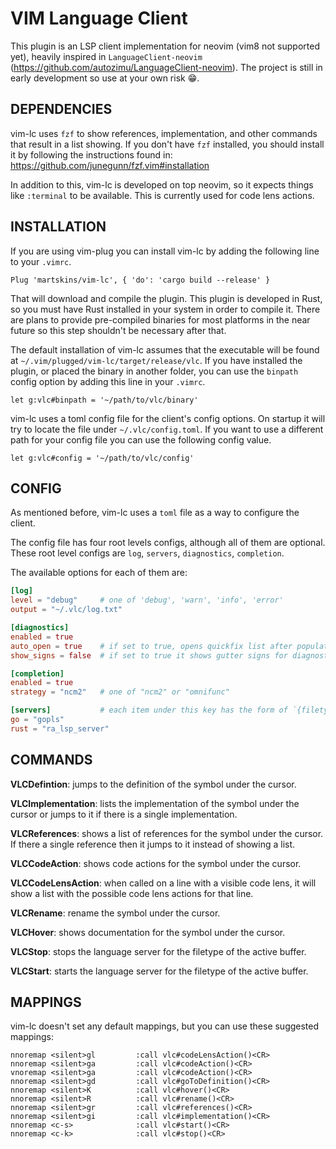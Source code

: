 # VIM Language Client

This plugin is an LSP client implementation for neovim (vim8 not supported yet), heavily inspired in
`LanguageClient-neovim` (https://github.com/autozimu/LanguageClient-neovim). The project is still
in early development so use at your own risk :grin:.

## DEPENDENCIES

vim-lc uses `fzf` to show references, implementation, and other commands that result in a list
showing. If you don't have `fzf` installed, you should install it by following the instructions
found in: https://github.com/junegunn/fzf.vim#installation

In addition to this, vim-lc is developed on top neovim, so it expects things like `:terminal` to be
available. This is currently used for code lens actions.

## INSTALLATION

If you are using vim-plug you can install vim-lc by adding the following line to your `.vimrc`.

```
Plug 'martskins/vim-lc', { 'do': 'cargo build --release' }
```

That will download and compile the plugin. This plugin is developed in Rust, so you must have Rust
installed in your system in order to compile it. There are plans to provide pre-compiled binaries
for most platforms in the near future so this step shouldn't be necessary after that.

The default installation of vim-lc assumes that the executable will be found at `~/.vim/plugged/vim-lc/target/release/vlc`.
If you have installed the plugin, or placed the binary in another folder, you can use the `binpath`
config option by adding this line in your `.vimrc`.

```
let g:vlc#binpath = '~/path/to/vlc/binary'
```

vim-lc uses a toml config file for the client's config options. On startup it will try to locate the
file under `~/.vlc/config.toml`. If you want to use a different path for your config file you can
use the following config value.

```
let g:vlc#config = '~/path/to/vlc/config'
```

## CONFIG

As mentioned before, vim-lc uses a `toml` file as a way to configure the client.

The config file has four root levels configs, although all of them are optional. These root level
configs are `log`, `servers`, `diagnostics`, `completion`.

The available options for each of them are:

```toml
[log]
level = "debug"     # one of 'debug', 'warn', 'info', 'error'
output = "~/.vlc/log.txt"

[diagnostics]
enabled = true
auto_open = true    # if set to true, opens quickfix list after populating it with diagnostics
show_signs = false  # if set to true it shows gutter signs for diagnostics

[completion]
enabled = true
strategy = "ncm2"   # one of "ncm2" or "omnifunc"

[servers]           # each item under this key has the form of `{filetype}: {lsp_server_binary}`
go = "gopls"
rust = "ra_lsp_server"
```

## COMMANDS

**VLCDefintion**:       jumps to the definition of the symbol under the cursor.

**VLCImplementation**:  lists the implementation of the symbol under the cursor or jumps to it if there is a single implementation.

**VLCReferences**:      shows a list of references for the symbol under the cursor. If there a single reference then it jumps to it instead of showing a list.

**VLCCodeAction**:      shows code actions for the symbol under the cursor.

**VLCCodeLensAction**:  when called on a line with a visible code lens, it will show a list with the possible code lens actions for that line.

**VLCRename**:          rename the symbol under the cursor.

**VLCHover**:           shows documentation for the symbol under the cursor.

**VLCStop**:            stops the language server for the filetype of the active buffer.

**VLCStart**:           starts the language server for the filetype of the active buffer.

## MAPPINGS

vim-lc doesn't set any default mappings, but you can use these suggested mappings:

```
nnoremap <silent>gl         :call vlc#codeLensAction()<CR>
nnoremap <silent>ga         :call vlc#codeAction()<CR>
vnoremap <silent>ga         :call vlc#codeAction()<CR>
nnoremap <silent>gd         :call vlc#goToDefinition()<CR>
nnoremap <silent>K          :call vlc#hover()<CR>
nnoremap <silent>R          :call vlc#rename()<CR>
nnoremap <silent>gr         :call vlc#references()<CR>
nnoremap <silent>gi         :call vlc#implementation()<CR>
nnoremap <c-s>              :call vlc#start()<CR>
nnoremap <c-k>              :call vlc#stop()<CR>

```
